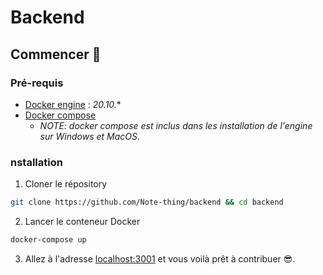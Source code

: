 # Backend

## Commencer 🏁
### Pré-requis
- [Docker engine](https://docs.docker.com/engine/install/) : *20.10.**
- [Docker compose](https://docs.docker.com/compose/install/) 
  - *NOTE: docker compose est inclus dans les installation de l'engine sur Windows et MacOS*.

### nstallation
1. Cloner le répository
```bash
git clone https://github.com/Note-thing/backend && cd backend
```

2. Lancer le conteneur Docker 
```bash
docker-compose up
```

3. Allez à l'adresse [localhost:3001](http://localhost:3001/) et vous voilà prêt à contribuer 😎. 
